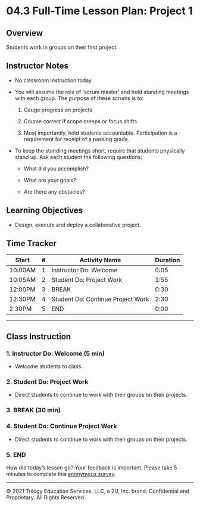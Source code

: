 # 04.3 Full-Time Lesson Plan: Project 1 

## Overview

Students work in groups on their first project.

## Instructor Notes

* No classroom instruction today. 

* You will assume the role of 'scrum master' and hold standing meetings with each group. The purpose of these scrums is to: 

  1. Gauge progress on projects

  2. Course correct if scope creeps or focus shifts

  3. Most importantly, hold students accountable. Participation is a requirement for receipt of a passing grade.

* To keep the standing meetings short, require that students physically stand up. Ask each student the following questions:

  * What did you accomplish?

  * What are your goals?

  * Are there any obstacles?

## Learning Objectives

* Design, execute and deploy a collaborative project. 

## Time Tracker

| Start   | #   | Activity Name                       |Duration|
|---      |---  |---                                  |---     |
| 10:00AM | 1   | Instructor Do: Welcome              |  0:05  |
| 10:05AM | 2   | Student Do: Project Work            |  1:55  |
| 12:00PM | 3   | BREAK                               |  0:30  |
| 12:30PM | 4   | Student Do: Continue Project Work   |  2:30  |
| 2:30PM  | 5   | END                                 |  0:00  |

---

## Class Instruction

### 1. Instructor Do: Welcome (5 min)

* Welcome students to class.

### 2. Student Do: Project Work

* Direct students to continue to work with their groups on their projects.

### 3. BREAK (30 min)

### 4. Student Do: Continue Project Work

* Direct students to continue to work with their groups on their projects.

### 5. END

How did today’s lesson go? Your feedback is important. Please take 5 minutes to complete this [anonymous survey](https://forms.gle/RfcVyXiMmZQut6aJ6).

---
© 2021 Trilogy Education Services, LLC, a 2U, Inc. brand. Confidential and Proprietary. All Rights Reserved.
